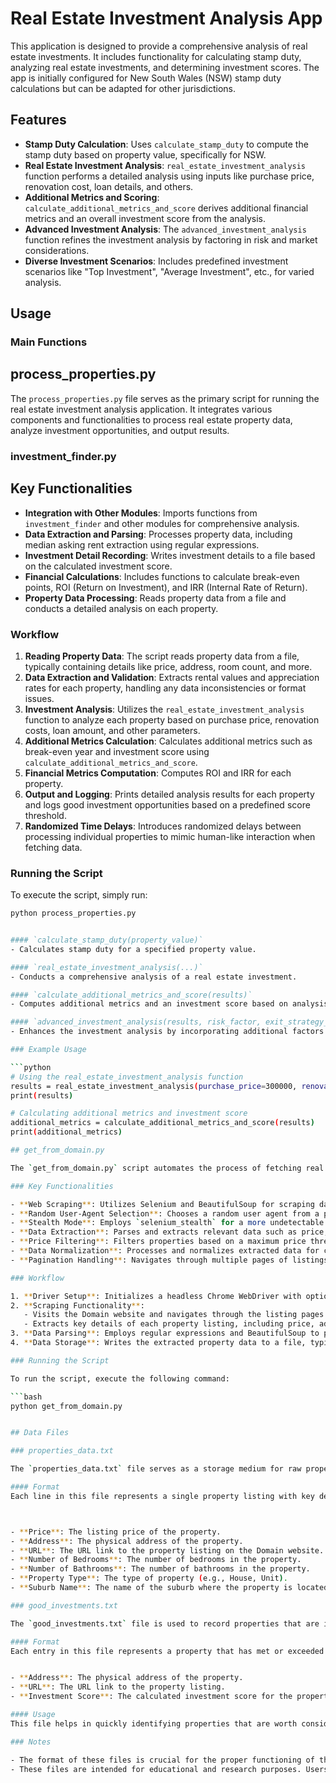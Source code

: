 # Real Estate Investment Analysis App

This application is designed to provide a comprehensive analysis of real estate investments. It includes functionality for calculating stamp duty, analyzing real estate investments, and determining investment scores. The app is initially configured for New South Wales (NSW) stamp duty calculations but can be adapted for other jurisdictions.

## Features

- **Stamp Duty Calculation**: Uses `calculate_stamp_duty` to compute the stamp duty based on property value, specifically for NSW.
- **Real Estate Investment Analysis**: `real_estate_investment_analysis` function performs a detailed analysis using inputs like purchase price, renovation cost, loan details, and others.
- **Additional Metrics and Scoring**: `calculate_additional_metrics_and_score` derives additional financial metrics and an overall investment score from the analysis.
- **Advanced Investment Analysis**: The `advanced_investment_analysis` function refines the investment analysis by factoring in risk and market considerations.
- **Diverse Investment Scenarios**: Includes predefined investment scenarios like "Top Investment", "Average Investment", etc., for varied analysis.

## Usage

### Main Functions

## process_properties.py

The `process_properties.py` file serves as the primary script for running the real estate investment analysis application. It integrates various components and functionalities to process real estate property data, analyze investment opportunities, and output results.

### investment_finder.py
## Key Functionalities

- **Integration with Other Modules**: Imports functions from `investment_finder` and other modules for comprehensive analysis.
- **Data Extraction and Parsing**: Processes property data, including median asking rent extraction using regular expressions.
- **Investment Detail Recording**: Writes investment details to a file based on the calculated investment score.
- **Financial Calculations**: Includes functions to calculate break-even points, ROI (Return on Investment), and IRR (Internal Rate of Return).
- **Property Data Processing**: Reads property data from a file and conducts a detailed analysis on each property.

### Workflow

1. **Reading Property Data**: The script reads property data from a file, typically containing details like price, address, room count, and more.
2. **Data Extraction and Validation**: Extracts rental values and appreciation rates for each property, handling any data inconsistencies or format issues.
3. **Investment Analysis**: Utilizes the `real_estate_investment_analysis` function to analyze each property based on purchase price, renovation costs, loan amount, and other parameters.
4. **Additional Metrics Calculation**: Calculates additional metrics such as break-even year and investment score using `calculate_additional_metrics_and_score`.
5. **Financial Metrics Computation**: Computes ROI and IRR for each property.
6. **Output and Logging**: Prints detailed analysis results for each property and logs good investment opportunities based on a predefined score threshold.
7. **Randomized Time Delays**: Introduces randomized delays between processing individual properties to mimic human-like interaction when fetching data.

### Running the Script

To execute the script, simply run:

```bash
python process_properties.py


#### `calculate_stamp_duty(property_value)`
- Calculates stamp duty for a specified property value.

#### `real_estate_investment_analysis(...)`
- Conducts a comprehensive analysis of a real estate investment.

#### `calculate_additional_metrics_and_score(results)`
- Computes additional metrics and an investment score based on analysis results.

#### `advanced_investment_analysis(results, risk_factor, exit_strategy_score, local_market_score)`
- Enhances the investment analysis by incorporating additional factors like risk and market scores.

### Example Usage

```python
# Using the real_estate_investment_analysis function
results = real_estate_investment_analysis(purchase_price=300000, renovation_cost=20000, ...)
print(results)

# Calculating additional metrics and investment score
additional_metrics = calculate_additional_metrics_and_score(results)
print(additional_metrics)

## get_from_domain.py

The `get_from_domain.py` script automates the process of fetching real estate property data from the Domain website. It uses web scraping techniques to extract detailed information about properties within a specified price range. The script is designed for educational and research purposes. Ensure compliance with Domains terms of service and scraping policies when using or modifying this script.

### Key Functionalities

- **Web Scraping**: Utilizes Selenium and BeautifulSoup for scraping data from web pages.
- **Random User-Agent Selection**: Chooses a random user agent from a predefined list to simulate different browsers.
- **Stealth Mode**: Employs `selenium_stealth` for a more undetectable scraping process.
- **Data Extraction**: Parses and extracts relevant data such as price, address, number of bedrooms and bathrooms, and property type.
- **Price Filtering**: Filters properties based on a maximum price threshold.
- **Data Normalization**: Processes and normalizes extracted data for consistency.
- **Pagination Handling**: Navigates through multiple pages of listings.

### Workflow

1. **Driver Setup**: Initializes a headless Chrome WebDriver with optional stealth settings for inconspicuous scraping.
2. **Scraping Functionality**: 
   - Visits the Domain website and navigates through the listing pages.
   - Extracts key details of each property listing, including price, address, and other features.
3. **Data Parsing**: Employs regular expressions and BeautifulSoup to parse and clean the scraped data.
4. **Data Storage**: Writes the extracted property data to a file, typically for further analysis.

### Running the Script

To run the script, execute the following command:

```bash
python get_from_domain.py


## Data Files

### properties_data.txt

The `properties_data.txt` file serves as a storage medium for raw property data extracted by the `get_from_domain.py` script. It contains detailed information about various real estate properties, which are potential investment opportunities.

#### Format
Each line in this file represents a single property listing with key details separated by a pipe (`|`) character. The typical format of each line is: [Price]|[Address]|[URL]|[Number of Bedrooms]|[Number of Bathrooms]|[Property Type]|[Suburb Name]



- **Price**: The listing price of the property.
- **Address**: The physical address of the property.
- **URL**: The URL link to the property listing on the Domain website.
- **Number of Bedrooms**: The number of bedrooms in the property.
- **Number of Bathrooms**: The number of bathrooms in the property.
- **Property Type**: The type of property (e.g., House, Unit).
- **Suburb Name**: The name of the suburb where the property is located.

### good_investments.txt

The `good_investments.txt` file is used to record properties that are identified as good investment opportunities based on the analysis performed by the application. This file is generated and updated by the `process_properties.py` script.

#### Format
Each entry in this file represents a property that has met or exceeded a certain investment score threshold. The format of each entry is: Address: [Address], URL: [URL], Investment Score: [Investment Score]


- **Address**: The physical address of the property.
- **URL**: The URL link to the property listing.
- **Investment Score**: The calculated investment score for the property.

#### Usage
This file helps in quickly identifying properties that are worth considering for investment based on the predefined investment score criteria set in the analysis process.

### Notes

- The format of these files is crucial for the proper functioning of the scripts. Any changes to the structure of these files might require corresponding adjustments in the scripts.
- These files are intended for educational and research purposes. Users should ensure they comply with any legal requirements and terms of service related to data usage and scraping.

